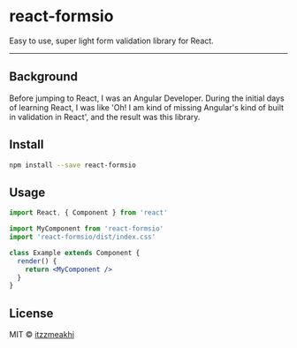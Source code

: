 # react-formsio

Easy to use, super light form validation library for React.


-----

## Background

Before jumping to React, I was an Angular Developer. During the initial days
of learning React, I was like 'Oh! I am kind of missing Angular's kind of
built in validation in React', and the result was this library.


## Install

```bash
npm install --save react-formsio
```

## Usage

```jsx
import React, { Component } from 'react'

import MyComponent from 'react-formsio'
import 'react-formsio/dist/index.css'

class Example extends Component {
  render() {
    return <MyComponent />
  }
}
```

## License

MIT © [itzzmeakhi](https://github.com/itzzmeakhi)

